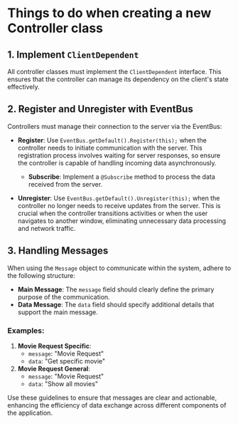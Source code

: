 # Things to do when creating a new Controller class

## 1. Implement `ClientDependent`
All controller classes must implement the `ClientDependent` interface. This ensures that the controller can manage its dependency on the client's state effectively.

## 2. Register and Unregister with EventBus
Controllers must manage their connection to the server via the EventBus:

- **Register**: Use `EventBus.getDefault().Register(this);` when the controller needs to initiate communication with the server. This registration process involves waiting for server responses, so ensure the controller is capable of handling incoming data asynchronously.
    - **Subscribe**: Implement a `@Subscribe` method to process the data received from the server.

- **Unregister**: Use `EventBus.getDefault().Unregister(this);` when the controller no longer needs to receive updates from the server. This is crucial when the controller transitions activities or when the user navigates to another window, eliminating unnecessary data processing and network traffic.

## 3. Handling Messages
When using the `Message` object to communicate within the system, adhere to the following structure:
- **Main Message**: The `message` field should clearly define the primary purpose of the communication.
- **Data Message**: The `data` field should specify additional details that support the main message.

### Examples:
1. **Movie Request Specific**:
    - `message`: "Movie Request"
    - `data`: "Get specific movie"
2. **Movie Request General**:
    - `message`: "Movie Request"
    - `data`: "Show all movies"

Use these guidelines to ensure that messages are clear and actionable, enhancing the efficiency of data exchange across different components of the application.
